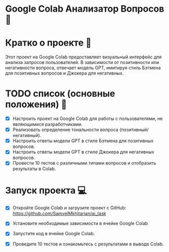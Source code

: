 # Google Colab Анализатор Вопросов 🧠

# Кратко о проекте 📖 
Этот проект на Google Colab предоставляет визуальный интерфейс для анализа запросов пользователей. В зависимости от позитивности или негативности вопроса, отвечает модель GPT, имитируя стиль Бэтмена для позитивных вопросов и Джокера для негативных.

# TODO список (основные положения) 🧾
- [x] Настроить проект на Google Colab для работы с пользователями, не являющимися разработчиками.
- [x] Реализовать определение тональности вопроса (позитивный/негативный).
- [x] Настроить ответы модели GPT в стиле Бэтмена для позитивных вопросов.
- [x] Настроить ответы модели GPT в стиле Джокера для негативных вопросов.
- [x] Провести 10 тестов с различными типами вопросов и отобразить результаты в Colab.
      
# Запуск проекта 💻 
- [x] Откройте Google Colab и загрузите проект с GitHub:
https://github.com/SamvelMkhitarian/ai_task

- [x] Установите необходимые зависимости в ячейке Google Colab

- [x] Запустите код в ячейке Google Colab.

- [x] Проведите 10 тестов и ознакомьтесь с результатами в выводе Colab.
